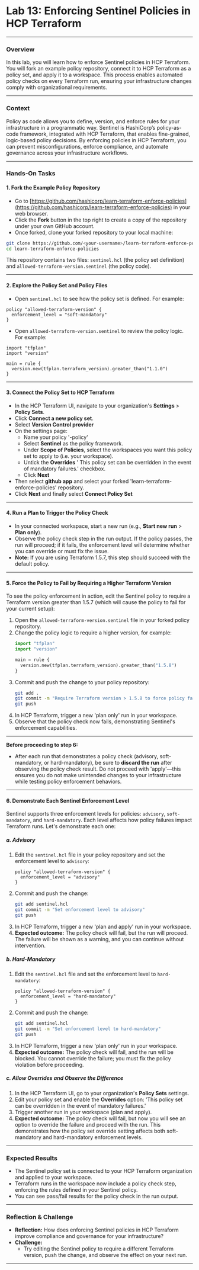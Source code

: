 # Lab 13: Enforcing Sentinel Policies in HCP Terraform

---

### Overview

In this lab, you will learn how to enforce Sentinel policies in HCP Terraform. You will fork an example policy repository, connect it to HCP Terraform as a policy set, and apply it to a workspace. This process enables automated policy checks on every Terraform run, ensuring your infrastructure changes comply with organizational requirements.

---

### Context

Policy as code allows you to define, version, and enforce rules for your infrastructure in a programmatic way. Sentinel is HashiCorp’s policy-as-code framework, integrated with HCP Terraform, that enables fine-grained, logic-based policy decisions. By enforcing policies in HCP Terraform, you can prevent misconfigurations, enforce compliance, and automate governance across your infrastructure workflows.

---

### Hands-On Tasks

#### 1. Fork the Example Policy Repository

- Go to [https://github.com/hashicorp/learn-terraform-enforce-policies](https://github.com/hashicorp/learn-terraform-enforce-policies) in your web browser.
- Click the **Fork** button in the top right to create a copy of the repository under your own GitHub account.
- Once forked, clone your forked repository to your local machine:

```sh
git clone https://github.com/<your-username>/learn-terraform-enforce-policies.git
cd learn-terraform-enforce-policies
```

This repository contains two files: `sentinel.hcl` (the policy set definition) and `allowed-terraform-version.sentinel` (the policy code).

---

#### 2. Explore the Policy Set and Policy Files

- Open `sentinel.hcl` to see how the policy set is defined. For example:

```hcl
policy "allowed-terraform-version" {
  enforcement_level = "soft-mandatory"
}
```

- Open `allowed-terraform-version.sentinel` to review the policy logic. For example:

```hcl
import "tfplan"
import "version"

main = rule {
  version.new(tfplan.terraform_version).greater_than("1.1.0")
}
```

---

#### 3. Connect the Policy Set to HCP Terraform

- In the HCP Terraform UI, navigate to your organization's **Settings** > **Policy Sets**.
- Click **Connect a new policy set**.
- Select **Version Control provider**
- On the settings page:
  - Name your policy '<workspace-name>-policy'
  - Select **Sentinel** as the policy framework.
  - Under **Scope of Policies**, select the workspaces you want this policy set to apply to (i.e. your workspace).
  - Untick the **Overrides** ' This policy set can be overridden in the event of mandatory failures.' checkbox.
  - Click **Next**
- Then select **github app** and select your forked 'learn-terraform-enforce-policies' repository.
- Click **Next** and finally select **Connect Policy Set**


---

#### 4. Run a Plan to Trigger the Policy Check

- In your connected workspace, start a new run (e.g., **Start new run** > **Plan only**).
- Observe the policy check step in the run output. If the policy passes, the run will proceed; if it fails, the enforcement level will determine whether you can override or must fix the issue.
- **Note:** If you are using Terraform 1.5.7, this step should succeed with the default policy.

---

#### 5. Force the Policy to Fail by Requiring a Higher Terraform Version

To see the policy enforcement in action, edit the Sentinel policy to require a Terraform version greater than 1.5.7 (which will cause the policy to fail for your current setup):

1. Open the `allowed-terraform-version.sentinel` file in your forked policy repository.
2. Change the policy logic to require a higher version, for example:
   ```python
   import "tfplan"
   import "version"

   main = rule {
     version.new(tfplan.terraform_version).greater_than("1.5.8")
   }
   ```
3. Commit and push the change to your policy repository:
   ```sh
   git add .
   git commit -m "Require Terraform version > 1.5.8 to force policy failure"
   git push
   ```
4. In HCP Terraform, trigger a new 'plan only' run in your workspace.
5. Observe that the policy check now fails, demonstrating Sentinel's enforcement capabilities.

---

**Before proceeding to step 6:**

- After each run that demonstrates a policy check (advisory, soft-mandatory, or hard-mandatory), be sure to **discard the run** after observing the policy check result. Do not proceed with 'apply'—this ensures you do not make unintended changes to your infrastructure while testing policy enforcement behaviors.

---

#### 6. Demonstrate Each Sentinel Enforcement Level

Sentinel supports three enforcement levels for policies: `advisory`, `soft-mandatory`, and `hard-mandatory`. Each level affects how policy failures impact Terraform runs. Let's demonstrate each one:

##### a. Advisory

1. Edit the `sentinel.hcl` file in your policy repository and set the enforcement level to `advisory`:
   ```hcl
   policy "allowed-terraform-version" {
     enforcement_level = "advisory"
   }
   ```
2. Commit and push the change:
   ```sh
   git add sentinel.hcl
   git commit -m "Set enforcement level to advisory"
   git push
   ```
3. In HCP Terraform, trigger a new 'plan and apply' run in your workspace.
4. **Expected outcome:** The policy check will fail, but the run will proceed. The failure will be shown as a warning, and you can continue without intervention.

##### b. Hard-Mandatory

1. Edit the `sentinel.hcl` file and set the enforcement level to `hard-mandatory`:
   ```hcl
   policy "allowed-terraform-version" {
     enforcement_level = "hard-mandatory"
   }
   ```
2. Commit and push the change:
   ```sh
   git add sentinel.hcl
   git commit -m "Set enforcement level to hard-mandatory"
   git push
   ```
3. In HCP Terraform, trigger a new 'plan only' run in your workspace.
4. **Expected outcome:** The policy check will fail, and the run will be blocked. You cannot override the failure; you must fix the policy violation before proceeding.

##### c. Allow Overrides and Observe the Difference

1. In the HCP Terraform UI, go to your organization's **Policy Sets** settings.
2. Edit your policy set and enable the **Overrides** option: 'This policy set can be overridden in the event of mandatory failures.'
3. Trigger another run in your workspace (plan and apply).
4. **Expected outcome:** The policy check will fail, but now you will see an option to override the failure and proceed with the run. This demonstrates how the policy set override setting affects both soft-mandatory and hard-mandatory enforcement levels.

---

### Expected Results

- The Sentinel policy set is connected to your HCP Terraform organization and applied to your workspace.
- Terraform runs in the workspace now include a policy check step, enforcing the rules defined in your Sentinel policy.
- You can see pass/fail results for the policy check in the run output.

---

### Reflection & Challenge

- **Reflection:** How does enforcing Sentinel policies in HCP Terraform improve compliance and governance for your infrastructure?
- **Challenge:**
  - Try editing the Sentinel policy to require a different Terraform version, push the change, and observe the effect on your next run.

---
